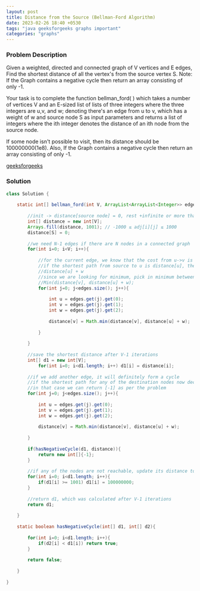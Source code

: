 ```yaml
---
layout: post
title: Distance from the Source (Bellman-Ford Algorithm)
date: 2023-02-26 18:40 +0530
tags: "java geeksforgeeks graphs important"
categories: "graphs"
---
```


### Problem Description

Given a weighted, directed and connected graph of V vertices and E edges, Find the shortest distance of all the vertex's from the source vertex S.
Note: If the Graph contains a negative cycle then return an array consisting of only -1.

Your task is to complete the function bellman_ford( ) which takes a number of vertices V and an E-sized list of lists of three integers where the three integers are u,v, and w; denoting there's an edge from u to v, which has a weight of w and source node S as input parameters and returns a list of integers where the ith integer denotes the distance of an ith node from the source node.

If some node isn't possible to visit, then its distance should be 100000000(1e8). Also, If the Graph contains a negative cycle then return an array consisting of only -1.

[geeksforgeeks](https://practice.geeksforgeeks.org/problems/distance-from-the-source-bellman-ford-algorithm/1)

### Solution

```java
class Solution {
    
    static int[] bellman_ford(int V, ArrayList<ArrayList<Integer>> edges, int S) {
        
        //init -> distance[source node] = 0, rest +infinite or more than the max value possible
        int[] distance = new int[V];
        Arrays.fill(distance, 1001); // -1000 ≤ adj[i][j] ≤ 1000
        distance[S] = 0;
        
        //we need N-1 edges if there are N nodes in a connected graph
        for(int i=0; i<V; i++){
            
            //for the current edge, we know that the cost from u->v is w.
            //if the shortest path from source to u is distance[u], the shortest path from u to v will be:
            //distance[u] + w
            //since we are looking for minimum, pick in minimum between:
            //Min(distance[v], distance[u] + w);
            for(int j=0; j<edges.size(); j++){
                
                int u = edges.get(j).get(0);
                int v = edges.get(j).get(1);
                int w = edges.get(j).get(2);
                
                distance[v] = Math.min(distance[v], distance[u] + w);
                
            }
            
        }
        
        //save the shortest distance after V-1 iterations
        int[] d1 = new int[V];
            for(int i=0; i<d1.length; i++) d1[i] = distance[i];
        
        //if we add another edge, it will definitely form a cycle
        //if the shortest path for any of the destination nodes now decreases, we can say that it must have formed a -ve cycle
        //in that case we can return [-1] as per the problem
        for(int j=0; j<edges.size(); j++){
            
            int u = edges.get(j).get(0);
            int v = edges.get(j).get(1);
            int w = edges.get(j).get(2);
            
            distance[v] = Math.min(distance[v], distance[u] + w);
            
        }
        
        if(hasNegativeCycle(d1, distance)){
            return new int[]{-1};
        }
        
        //if any of the nodes are not reachable, update its distance to 10^8, as per the problem
        for(int i=0; i<d1.length; i++){
            if(d1[i] >= 1001) d1[i] = 100000000;
        }
        
        //return d1, which was calculated after V-1 iterations
        return d1;
        
    }
    
    static boolean hasNegativeCycle(int[] d1, int[] d2){
        
        for(int i=0; i<d1.length; i++){
            if(d2[i] < d1[i]) return true;
        }
        
        return false;
        
    }
    
}
```
